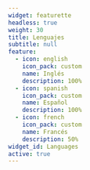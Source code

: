 ```yaml
---
widget: featurette
headless: true
weight: 30
title: Lenguajes
subtitle: null
feature:
  - icon: english
    icon_pack: custom
    name: Inglés
    description: 100%
  - icon: spanish
    icon_pack: custom
    name: Español
    description: 100%
  - icon: french
    icon_pack: custom
    name: Francés
    description: 50%
widget_id: Languages
active: true
---
```

